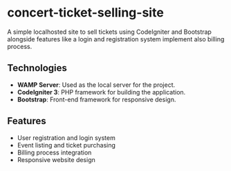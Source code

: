 # concert-ticket-selling-site
A simple localhosted site to sell tickets using CodeIgniter and Bootstrap alongside features like a login and registration system implement also billing process.

## Technologies
- **WAMP Server**: Used as the local server for the project.
- **CodeIgniter 3**: PHP framework for building the application.
- **Bootstrap**: Front-end framework for responsive design.


## Features

- User registration and login system
- Event listing and ticket purchasing
- Billing process integration
- Responsive website design 

